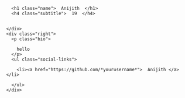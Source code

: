 <html>
<head><link rel="stylesheet" type="text/css" href="style.css"></head>
<body>
  <div class="wrapper">
    <div class="left">


      
      <h1 class="name">  Anijith  </h1>
      <h4 class="subtitle">  19  </h4>


    </div>
    <div class="right">
      <p class="bio">

        hello
      </p>
      <ul class="social-links">

        <li><a href="https://github.com/*yourusername*">  Anijith </a></li>

      </ul>
    </div>
  </div>
</body>
</html>
